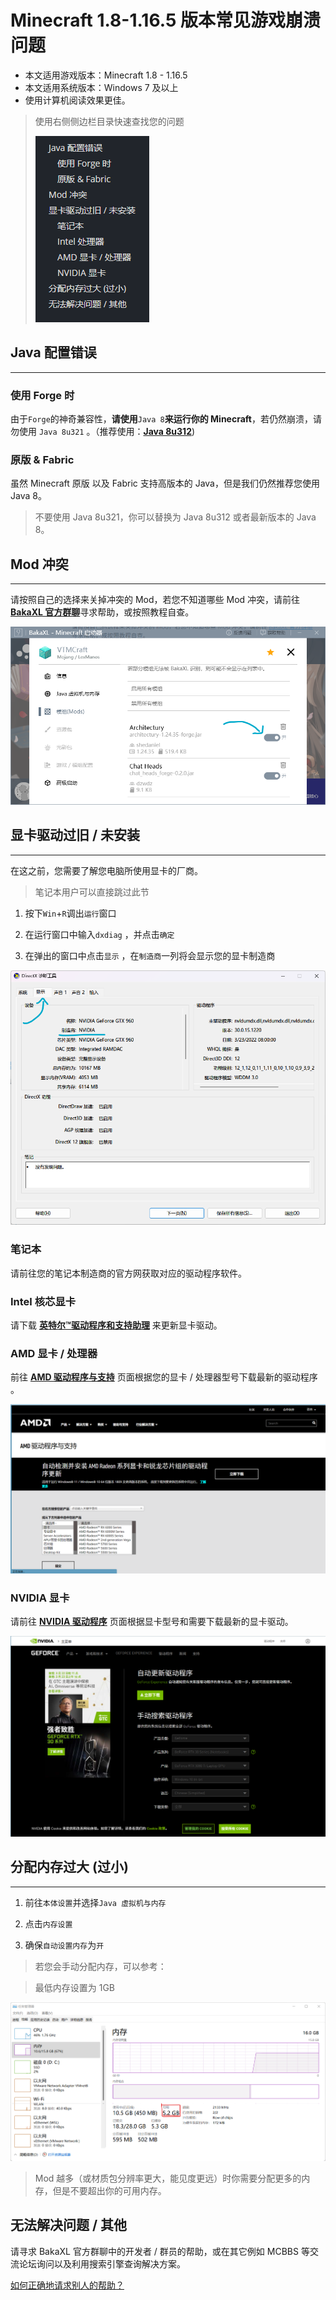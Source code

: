 # Minecraft 1.8-1.16.5 版本常见游戏崩溃问题

- 本文适用游戏版本：Minecraft 1.8 - 1.16.5
- 本文适用系统版本：Windows 7 及以上
- 使用计算机阅读效果更佳。



> 使用右侧侧边栏目录快速查找您的问题
>
> ![目录](./assets/Minecraft_1.8-1.16.5_CRQA/catalogue.png)



## Java 配置错误

***

### 使用 Forge 时

由于`Forge`的神奇兼容性，**请使用**`Java 8`**来运行你的 Minecraft**，若﻿仍然崩溃，请勿使用 `Java 8u321` 。（推荐使用：[__Java 8u312__](https://download.bell-sw.com/java/8u312+7/bellsoft-jre8u312+7-windows-amd64-full.msi))



### 原版 & Fabric

虽然 Minecraft 原版 以及 Fabric 支持高版本的 Java，但是我们仍然推荐您使用 Java 8。

> 不要使用 Java 8u321，你可以替换为 Java 8u312 或者最新版本的 Java 8。

## Mod 冲突

***

请按照自己的选择来关掉冲突的 Mod，若您不知道哪些 Mod 冲突，请前往 [__BakaXL 官方群聊__](https://jq.qq.com/?_wv=1027&k=TwvkLgkB)寻求帮助，或按照教程自查。

![BakaXL Mod管理界面](./assets/Minecraft_1.8-1.16.5_CRQA/gameModSetting.png)

## 显卡驱动﻿过旧 / 未安装

***

在这之前，您需要了解您电脑所使用显卡的厂商。

> 笔记本用户可以直接跳过此节

1. 按下`Win`+`R`调出`运行`窗口

1. 在运行窗口中输入`dxdiag` ，并点击`确定` 

1. 在弹出的窗口中点击`显示` ，在`制造商`一列将会显示您的显卡制造商

![dx诊断工具](./assets/Minecraft_1.8-1.16.5_CRQA/directXtools.png)

### 笔记本

请前往您的笔记本制造商的官方网获取对应的驱动程序软件。

### Intel 核芯显卡

请下载 [__英特尔™驱动程序和支持助理__](https://dsadata.intel.com/installer) 来更新显卡驱动。

### AMD 显卡 / 处理器

前往 [__AMD 驱动程序与支持__](https://www.amd.com/zh-hans/support) 页面根据您的显卡 / 处理器型号下载最新的驱动程序 。

![amd驱动下载页面](./assets/Minecraft_1.8-1.16.5_CRQA/amdDriver.png)

### NVIDIA 显卡

请前往 [__NVIDIA 驱动程序__](https://www.nvidia.cn/geforce/drivers/) 页面根据显卡型号和需要下载最新的显卡驱动。

![Nvidia驱动下载页面](./assets/Minecraft_1.8-1.16.5_CRQA/nvidiaDriver.png)

## 分配内存过大 (过小)

***

1. 前往`本体设置`并选择`Java 虚拟机与内存`

1. 点击`内存设置`

1. 确保`自动设置内存`为`开`

> 若您会手动分配内存，可以参考：

> 最低内存设置为 1GB 

![系统内存](./assets/Minecraft_1.8-1.16.5_CRQA/systemMemory.png)

> Mod 越多（或材质包分辨率更大，能见度更远）时你需要分配更多的内存，但是不要超出你的可用内存。

## 无法解决问题 / 其他

请寻求 BakaXL 官方群聊中的开发者 / 群员的帮助，或在其它例如 MCBBS 等交流论坛询问以及利用搜索引擎查询解决方案。

[如何正确地请求别人的帮助？](./How_To_Ask_Question.md)

